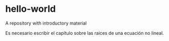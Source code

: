 # hello-world
A repository with introductory material

Es necesario escribir el capítulo sobre las raices de una ecuación no lineal.
